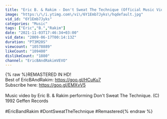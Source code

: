 ```yaml
---
title: "Eric B. & Rakim - Don't Sweat The Technique (Official Music Video)"
image: "https:\/\/i.ytimg.com\/vi\/6Y1Emb7Jyks\/hqdefault.jpg"
vid_id: "6Y1Emb7Jyks"
categories: "Music"
tags: ["Eric","B.","Rakim"]
date: "2021-11-03T17:46:34+03:00"
vid_date: "2009-06-17T00:14:13Z"
duration: "PT3M20S"
viewcount: "10578889"
likeCount: "109400"
dislikeCount: "1880"
channel: "EricBAndRakimVEVO"
---
```

{% raw %}REMASTERED IN HD!<br />Best of EricBAndRakim: <a rel="nofollow" target="blank" href="https://goo.gl/HCuKu7">https://goo.gl/HCuKu7</a><br />Subscribe here: <a rel="nofollow" target="blank" href="https://goo.gl/EMXvV5">https://goo.gl/EMXvV5</a><br /><br />Music video by Eric B. &amp; Rakim performing Don't Sweat The Technique. (C) 1992 Geffen Records<br /><br />#EricBandRakim #DontSweatTheTechnique #Remastered{% endraw %}
